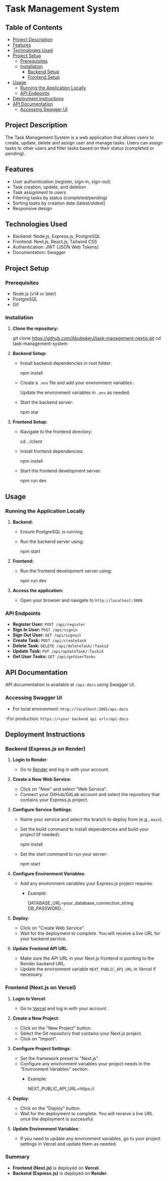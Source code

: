 # Task Management System

## Table of Contents
- [Project Description](#project-description)
- [Features](#features)
- [Technologies Used](#technologies-used)
- [Project Setup](#project-setup)
  - [Prerequisites](#prerequisites)
  - [Installation](#installation)
    - [Backend Setup](#backend-setup)
    - [Frontend Setup](#frontend-setup)
- [Usage](#usage)
  - [Running the Application Locally](#running-the-application-locally)
  - [API Endpoints](#api-endpoints)
- [ Deployment Instructions](#Deployment-Instructions)
- [API Documentation](#api-documentation)
  - [Accessing Swagger UI](#accessing-swagger-ui)


## Project Description
The Task Management System is a web application that allows users to create, update, delete and assign user and manage tasks. Users can assign tasks to other users and filter tasks based on their status (completed or pending).

## Features
- User authentication (register, sign-in, sign-out)
- Task creation, update, and deletion
- Task assignment to users
- Filtering tasks by status (completed/pending)
- Sorting tasks by creation date (latest/oldest)
- Responsive design

## Technologies Used
- Backend: Node.js, Express.js, PostgreSQL
- Frontend: Next.js, React.js, Tailwind CSS
- Authentication: JWT (JSON Web Tokens)
- Documentation: Swagger

## Project Setup

### Prerequisites
- Node.js (v14 or later)
- PostgreSQL
- Git

### Installation

1. **Clone the repository:**
    
    git clone https://github.com/AbubekerJ/task-management-nextjs.git
    cd task-management-system
    

2. **Backend Setup:**

    - Install backend dependencies in root folder:
  
      npm install
   

    - Create a `.env` file and add your environment variables :
    

      Update the environment variables in `.env` as needed.

    - Start the backend server:
    
      npm star
      

3. **Frontend Setup:**

    - Navigate to the frontend directory:

      cd ../client


    - Install frontend dependencies:
     
      npm install
      

    - Start the frontend development server:
  
      npm run dev
 

## Usage

### Running the Application Locally

1. **Backend:**
    - Ensure PostgreSQL is running.
    - Run the backend server using:
      
      npm start
     

2. **Frontend:**
    - Run the frontend development server using:
  
      npm run dev


3. **Access the application:**
    - Open your browser and navigate to `http://localhost:3000`.

### API Endpoints
- **Register User:** `POST /api/register`
- **Sign In User:** `POST /api/signin`
- **Sign Out User:** `GET /api/signout`
- **Create Task:** `POST /api/createtask`
- **Delete Task:** `DELETE /api/deleteTask/:Taskid`
- **Update Task:** `PUT /api/updateTask/:Taskid`
- **Get User Tasks:** `GET /api/getUserTasks`

## API Documentation

API documentation is available at `/api-docs` using Swagger UI.

### Accessing Swagger UI

- For local environment: `http://localhost:3001/api-docs`

 -For production: `https://<your backend api url>/api-docs`



## Deployment Instructions


### Backend (Express.js on Render)

1. **Login to Render**:
   - Go to [Render](https://render.com/) and log in with your account.

2. **Create a New Web Service**:
   - Click on "New" and select "Web Service".
   - Connect your GitHub/GitLab account and select the repository that contains your Express.js project.

3. **Configure Service Settings**:
   - Name your service and select the branch to deploy from (e.g., `main`).
   - Set the build command to install dependencies and build your project (if needed):
    
     npm install
   
   - Set the start command to run your server:
    
     npm start
    

4. **Configure Environment Variables**:
   - Add any environment variables your Express.js project requires.
     - Example:
      
       DATABASE_URL=your_database_connection_string
       DB_PASSWORD...
     

5. **Deploy**:
   - Click on "Create Web Service".
   - Wait for the deployment to complete. You will receive a live URL for your backend service.

6. **Update Frontend API URL**:
   - Make sure the API URL in your Next.js frontend is pointing to the Render backend URL.
   - Update the environment variable `NEXT_PUBLIC_API_URL` in Vercel if necessary.


### Frontend (Next.js on Vercel)

1. **Login to Vercel**:
   - Go to [Vercel](https://vercel.com/) and log in with your account .

2. **Create a New Project**:
   - Click on the "New Project" button.
   - Select the Git repository that contains your Next.js project.
   - Click on "Import".

3. **Configure Project Settings**:
   - Set the framework preset to "Next.js".
   - Configure any environment variables your project needs in the "Environment Variables" section.
     - Example:
     
       NEXT_PUBLIC_API_URL=https://<your-backend-url>
      

4. **Deploy**:
   - Click on the "Deploy" button.
   - Wait for the deployment to complete. You will receive a live URL once the deployment is successful.

5. **Update Environment Variables**:
   - If you need to update any environment variables, go to your project settings in Vercel and update them as needed.



### Summary

- **Frontend (Next.js)** is deployed on **Vercel**.
- **Backend (Express.js)** is deployed on **Render**.